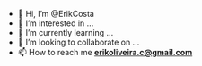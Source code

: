 - 👋 Hi, I’m @ErikCosta
- 👀 I’m interested in ...
- 🌱 I’m currently learning ...
- 💞️ I’m looking to collaborate on ...
- 📫 How to reach me **erikoliveira.c@gmail.com**

<!---
ErikCosta-O/ErikCosta-O is a ✨ special ✨ repository because its `README.md` (this file) appears on your GitHub profile.
You can click the Preview link to take a look at your changes.
--->
